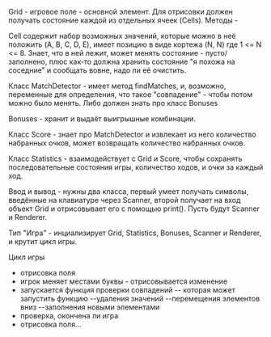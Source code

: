 Grid - игровое поле - основной элемент. Для отрисовки должен получать состояние каждой из отдельных ячеек (Cells). Методы - 

Cell содержит набор возможных значений, которые можно в неё положить (A, B, C, D, E), имеет позицию в виде кортежа (N, N) где 1 <= N <= 8.
Знает, что в ней лежит, может менять состояние - пусто/заполнено, плюс как-то должна хранить состояние "я похожа на соседние" и сообщать вовне, надо ли её очистить.

Класс MatchDetector - имеет метод findMatches, и, возможно, переменные для определения, что такое "совпадение" - чтобы потом можно было менять. Либо должен знать про класс Bonuses

Bonuses - хранит и выдаёт выигрышные комбинации.

Класс Score - знает про MatchDetector и извлекает из него количество набранных очков, может возвращать количество набранных очков.

Класс Statistics - взаимодействует с Grid и Score, чтобы сохранять последовательные состояния игры, количество ходов, и очки за каждый ход.

Ввод и вывод - нужны два класса, первый умеет получать символы, введённые на клавиатуре через Scanner, второй получает на вход объект Grid и отрисовывает его с помощью print(). Пусть будут Scanner и Renderer.

Тип "Игра" - инциализирует Grid, Statistics, Bonuses, Scanner и Renderer, и крутит цикл игры.


Цикл игры
- отрисовка поля
- игрок меняет местами буквы - отрисовывается изменение
- запускается функция проверки совпадений
-- которая может запустить функцию
  --удаления значений
  --перемещения элементов вниз
  --заполнения новыми элементами
- проверка, окончена ли игра
- отрисовка поля...
